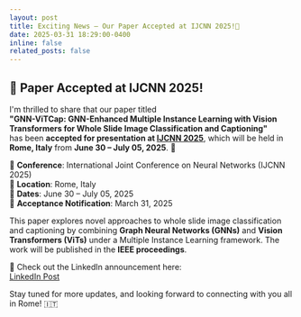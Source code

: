```yaml
---
layout: post
title: Exciting News – Our Paper Accepted at IJCNN 2025!🎉
date: 2025-03-31 18:29:00-0400
inline: false
related_posts: false
---
```


## 🎉 Paper Accepted at IJCNN 2025!

I'm thrilled to share that our paper titled  
**"GNN-ViTCap: GNN-Enhanced Multiple Instance Learning with Vision Transformers for Whole Slide Image Classification and Captioning"**  
has been **accepted for presentation at [IJCNN 2025](https://2025.ijcnn.org/)**, which will be held in **Rome, Italy** from **June 30 – July 05, 2025**. 🚀

📌 **Conference**: International Joint Conference on Neural Networks (IJCNN 2025)  
📍 **Location**: Rome, Italy  
📅 **Dates**: June 30 – July 05, 2025  
📰 **Acceptance Notification**: March 31, 2025

This paper explores novel approaches to whole slide image classification and captioning by combining **Graph Neural Networks (GNNs)** and **Vision Transformers (ViTs)** under a Multiple Instance Learning framework. The work will be published in the **IEEE proceedings**.

🔗 Check out the LinkedIn announcement here:  
[LinkedIn Post](https://www.linkedin.com/posts/raju32742_histopathological-digitalpathology-llm-activity-7313262133465534464-plBY)

Stay tuned for more updates, and looking forward to connecting with you all in Rome! 🇮🇹

